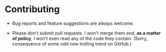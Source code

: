 
# Contributing

* Bug reports and feature suggestions are always welcome.

* Please don't submit pull requests. I won't merge them and, **as a matter of policy**, I won't even read any of the code they contain. (Sorry, consequence of some odd new trolling trend on GitHub.)
